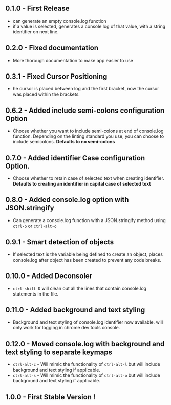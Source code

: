 ## 0.1.0 - First Release
* can generate an empty console.log function
* if a value is selected, generates a console log of that value, with a string identifier on next line.

## 0.2.0 - Fixed documentation
* More thorough documentation to make app easier to use

## 0.3.1 - Fixed Cursor Positioning
* he cursor is placed between log and the first bracket, now the cursor was placed within the brackets.

## 0.6.2 - Added include semi-colons configuration Option
* Choose whether you want to include semi-colons at end of console.log function. Depending on the linting standard you use, you can choose to include semicolons. **Defaults to no semi-colons**

## 0.7.0 - Added identifier Case configuration Option.
* Choose whether to retain case of selected text when creating identifier. **Defaults to creating an identifier in capital case of selected text**

## 0.8.0 - Added console.log option with JSON.stringify
* Can generate a console.log function with a JSON.stringify method using ```ctrl-o``` or ```ctrl-alt-o```

## 0.9.1 - Smart detection of objects
* If selected text is the variable being defined to create an object, places console.log after object has been created to prevent any code breaks.

## 0.10.0 - Added Deconsoler
* ```ctrl-shift-D``` will clean out all the lines that contain console.log statements in the file.

## 0.11.0 - Added background and text styling
* Background and text styling of console.log identifier now available. will only work for logging in chrome dev tools console.

## 0.12.0 - Moved console.log with background and text styling to separate keymaps
* ```ctrl-alt-c``` - Will mimic the functionality of ```ctrl-alt-l``` but will include background and text styling if applicable.
* ```ctrl-alt-s``` - Will mimic the functionality of ```ctrl-alt-o``` but will include background and text styling if applicable.

## 1.0.0 - First Stable Version !
